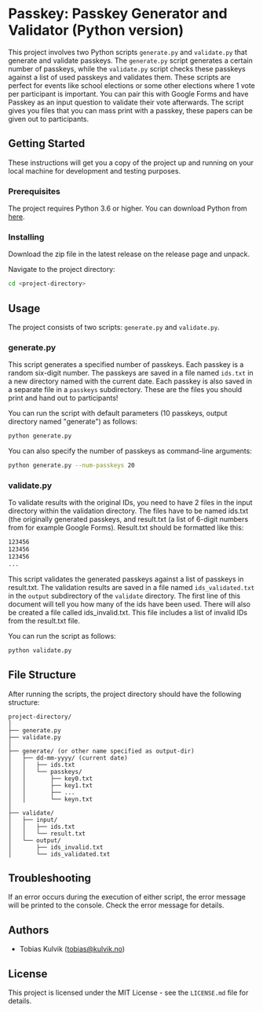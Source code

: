 # Passkey: Passkey Generator and Validator (Python version)

This project involves two Python scripts `generate.py` and `validate.py` that generate and validate passkeys. The `generate.py` script generates a certain number of passkeys, while the `validate.py` script checks these passkeys against a list of used passkeys and validates them. These scripts are perfect for events like school elections or some other elections where 1 vote per participant is important. You can pair this with Google Forms and have Passkey as an input question to validate their vote afterwards. The script gives you files that you can mass print with a passkey, these papers can be given out to participants.

## Getting Started

These instructions will get you a copy of the project up and running on your local machine for development and testing purposes.

### Prerequisites

The project requires Python 3.6 or higher. You can download Python from [here](https://www.python.org/downloads/).

### Installing

Download the zip file in the latest release on the release page and unpack.

Navigate to the project directory:

```bash
cd <project-directory>
```

## Usage

The project consists of two scripts: `generate.py` and `validate.py`.

### generate.py

This script generates a specified number of passkeys. Each passkey is a random six-digit number. The passkeys are saved in a file named `ids.txt` in a new directory named with the current date. Each passkey is also saved in a separate file in a `passkeys` subdirectory. These are the files you should print and hand out to participants!

You can run the script with default parameters (10 passkeys, output directory named "generate") as follows:

```bash
python generate.py
```

You can also specify the number of passkeys as command-line arguments:

```bash
python generate.py --num-passkeys 20
```

### validate.py

To validate results with the original IDs, you need to have 2 files in the input directory within the validation directory. The files have to be named ids.txt (the originally generated passkeys, and result.txt (a list of 6-digit numbers from for example Google Forms). Result.txt should be formatted like this:

```bash
123456
123456
123456
...
```

This script validates the generated passkeys against a list of passkeys in result.txt. The validation results are saved in a file named `ids_validated.txt` in the `output` subdirectory of the `validate` directory. The first line of this document will tell you how many of the ids have been used. There will also be created a file called ids_invalid.txt. This file includes a list of invalid IDs from the result.txt file.

You can run the script as follows:

```bash
python validate.py
```

## File Structure

After running the scripts, the project directory should have the following structure:

```
project-directory/
│
├── generate.py
├── validate.py
│
├── generate/ (or other name specified as output-dir)
│   ├── dd-mm-yyyy/ (current date)
│   │   ├── ids.txt
│   │   └── passkeys/
│   │       ├── key0.txt
│   │       ├── key1.txt
│   │       ├── ...
│   │       └── keyn.txt
│
├── validate/
│   ├── input/
│   │   ├── ids.txt
│   │   └── result.txt
│   └── output/
│       ├── ids_invalid.txt
│       └── ids_validated.txt
```

## Troubleshooting

If an error occurs during the execution of either script, the error message will be printed to the console. Check the error message for details.

## Authors

* Tobias Kulvik (tobias@kulvik.no)

## License

This project is licensed under the MIT License - see the `LICENSE.md` file for details.
